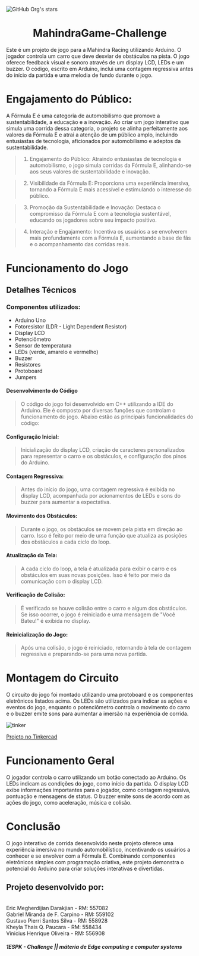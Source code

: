 ![GitHub Org's stars](https://img.shields.io/github/stars/camilafernanda?style=social)
<h1 align="center" >MahindraGame-Challenge</h1> 

Este é um projeto de jogo para a Mahindra Racing utilizando Arduino. O jogador controla um carro que deve desviar de obstáculos na pista. O jogo oferece feedback visual e sonoro através de um display LCD, LEDs e um buzzer. O código, escrito em Arduino, inclui uma contagem regressiva antes do início da partida e uma melodia de fundo durante o jogo.

# Engajamento do Público:
<p>A Fórmula E é uma categoria de automobilismo que promove a sustentabilidade, a educação e a inovação. Ao criar um jogo interativo que simula uma corrida dessa categoria, o projeto se alinha perfeitamente aos valores da Fórmula E e atrai a atenção de um público amplo, incluindo entusiastas de tecnologia, aficionados por automobilismo e adeptos da sustentabilidade.</p>

> 1) Engajamento do Público: Atraindo entusiastas de tecnologia e automobilismo, o jogo simula corridas da Fórmula E, alinhando-se aos seus valores de sustentabilidade e inovação.

> 2) Visibilidade da Fórmula E: Proporciona uma experiência imersiva, tornando a Fórmula E mais acessível e estimulando o interesse do público.

> 3) Promoção da Sustentabilidade e Inovação: Destaca o compromisso da Fórmula E com a tecnologia sustentável, educando os jogadores sobre seu impacto positivo.
  
> 4) Interação e Engajamento: Incentiva os usuários a se envolverem mais profundamente com a Fórmula E, aumentando a base de fãs e o acompanhamento das corridas reais.

# Funcionamento do Jogo

## Detalhes Técnicos

### Componentes utilizados:

- Arduino Uno
- Fotoresistor (LDR - Light Dependent Resistor)
- Display LCD
- Potenciômetro
- Sensor de temperatura
- LEDs (verde, amarelo e vermelho)
- Buzzer
- Resistores
- Protoboard
- Jumpers

#### Desenvolvimento do Código
> O código do jogo foi desenvolvido em C++ utilizando a IDE do Arduino. Ele é composto por diversas funções que controlam o funcionamento do jogo. Abaixo estão as principais funcionalidades do código:

#### Configuração Inicial: 
> Inicialização do display LCD, criação de caracteres personalizados para representar o carro e os obstáculos, e configuração dos pinos do Arduino.

#### Contagem Regressiva:
> Antes do início do jogo, uma contagem regressiva é exibida no display LCD, acompanhada por acionamentos de LEDs e sons do buzzer para aumentar a expectativa.

#### Movimento dos Obstáculos:
> Durante o jogo, os obstáculos se movem pela pista em direção ao carro. Isso é feito por meio de uma função que atualiza as posições dos obstáculos a cada ciclo do loop.

#### Atualização da Tela: 
> A cada ciclo do loop, a tela é atualizada para exibir o carro e os obstáculos em suas novas posições. Isso é feito por meio da comunicação com o display LCD.

#### Verificação de Colisão:
> É verificado se houve colisão entre o carro e algum dos obstáculos. Se isso ocorrer, o jogo é reiniciado e uma mensagem de "Você Bateu!" é exibida no display.

#### Reinicialização do Jogo: 
> Após uma colisão, o jogo é reiniciado, retornando à tela de contagem regressiva e preparando-se para uma nova partida.

# Montagem do Circuito
  O circuito do jogo foi montado utilizando uma protoboard e os componentes eletrônicos listados acima. Os LEDs são utilizados para indicar as ações e eventos do jogo, enquanto o potenciômetro controla o movimento do carro e o buzzer emite sons para aumentar a imersão na experiência de corrida.
  
![tinker](https://github.com/KheyThay/MahindraGame-Challenge/assets/137129051/62de32db-e17a-46b0-8466-ff8c34d75102)


[Projeto no Tinkercad](https://www.tinkercad.com/things/3wEDWqVpDMl-mahindra-racing-game)


# Funcionamento Geral

O jogador controla o carro utilizando um botão conectado ao Arduino. Os LEDs indicam as condições do jogo, como início da partida. O display LCD exibe informações importantes para o jogador, como contagem regressiva, pontuação e mensagens de status. O buzzer emite sons de acordo com as ações do jogo, como aceleração, música e colisão.

# Conclusão

O jogo interativo de corrida desenvolvido neste projeto oferece uma experiência imersiva no mundo automobilístico, incentivando os usuários a conhecer e se envolver com a Fórmula E. Combinando componentes eletrônicos simples com programação criativa, este projeto demonstra o potencial do Arduino para criar soluções interativas e divertidas.
## Projeto desenvolvido por:

<br>Eric Megherdijian Darakjian   - RM: 557082
<br>Gabriel Miranda de F. Carpino - RM: 559102
<br>Gustavo Pierri Santos Silva   - RM: 558928
<br>Kheyla Thais Q. Paucara       - RM: 558434
<br>Vinicius Henrique Oliveira    - RM: 556908


<h5>1ESPK - Challenge || máteria de Edge computing e computer systems</h5>
